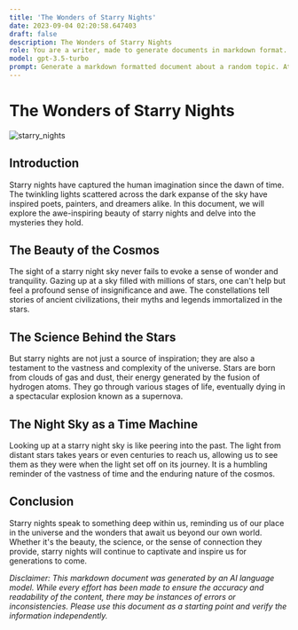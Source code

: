 ```yaml
---
title: 'The Wonders of Starry Nights'
date: 2023-09-04 02:20:58.647403
draft: false
description: The Wonders of Starry Nights
role: You are a writer, made to generate documents in markdown format. It is very important that all of the documents you generate are in valid markdown format.
model: gpt-3.5-turbo
prompt: Generate a markdown formatted document about a random topic. At the bottom, include a disclaimer explaining that the document was generated by you. The first line of the document should be the title. Make sure that the entire document is in proper markdown format, using a mix of various tags to make the document visually appealing.
---
```


# The Wonders of Starry Nights

![starry_nights](https://unsplash.com/photos/V_mGk7VML3Y)

## Introduction

Starry nights have captured the human imagination since the dawn of time. The twinkling lights scattered across the dark expanse of the sky have inspired poets, painters, and dreamers alike. In this document, we will explore the awe-inspiring beauty of starry nights and delve into the mysteries they hold.

## The Beauty of the Cosmos

The sight of a starry night sky never fails to evoke a sense of wonder and tranquility. Gazing up at a sky filled with millions of stars, one can't help but feel a profound sense of insignificance and awe. The constellations tell stories of ancient civilizations, their myths and legends immortalized in the stars.

## The Science Behind the Stars

But starry nights are not just a source of inspiration; they are also a testament to the vastness and complexity of the universe. Stars are born from clouds of gas and dust, their energy generated by the fusion of hydrogen atoms. They go through various stages of life, eventually dying in a spectacular explosion known as a supernova.

## The Night Sky as a Time Machine

Looking up at a starry night sky is like peering into the past. The light from distant stars takes years or even centuries to reach us, allowing us to see them as they were when the light set off on its journey. It is a humbling reminder of the vastness of time and the enduring nature of the cosmos.

## Conclusion

Starry nights speak to something deep within us, reminding us of our place in the universe and the wonders that await us beyond our own world. Whether it's the beauty, the science, or the sense of connection they provide, starry nights will continue to captivate and inspire us for generations to come.

*Disclaimer: This markdown document was generated by an AI language model. While every effort has been made to ensure the accuracy and readability of the content, there may be instances of errors or inconsistencies. Please use this document as a starting point and verify the information independently.*